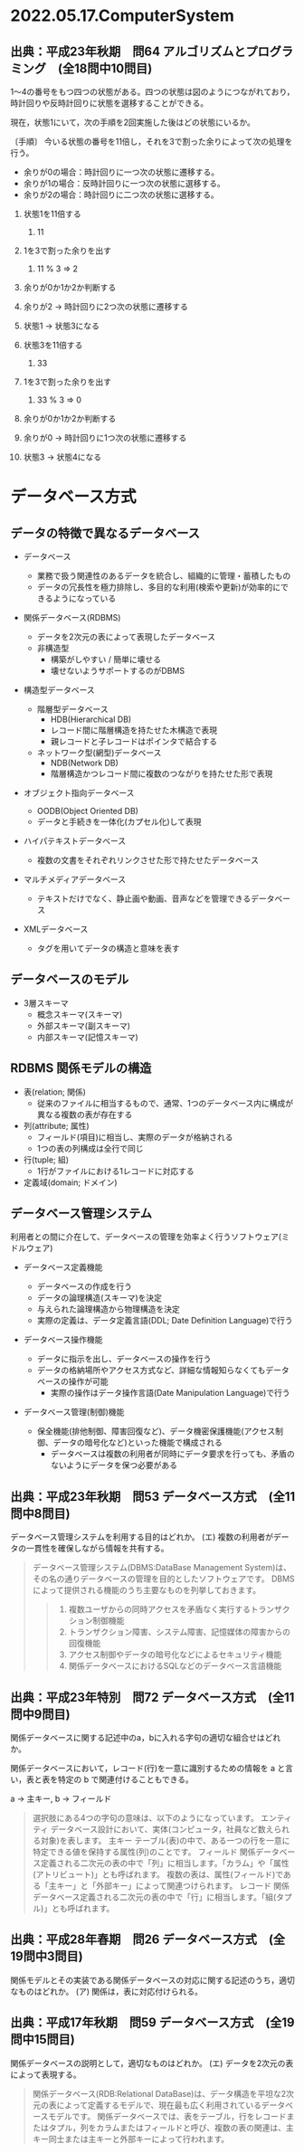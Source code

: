# 2022.05.17.ComputerSystem
## 出典：平成23年秋期　問64 アルゴリズムとプログラミング　(全18問中10問目)
1～4の番号をもつ四つの状態がある。四つの状態は図のようにつながれており，時計回りや反時計回りに状態を選移することができる。

現在，状態1にいて，次の手順を2回実施した後はどの状態にいるか。

〔手順〕
今いる状態の番号を11倍し，それを3で割った余りによって次の処理を行う。
- 余りが0の場合：時計回りに一つ次の状態に遷移する。
- 余りが1の場合：反時計回りに一つ次の状態に選移する。
- 余りが2の場合：時計回りに二つ次の状態に選移する。

1. 状態1を11倍する
   1. 11
2. 1を3で割った余りを出す
   1. 11 % 3 => 2
3. 余りが0か1か2か判断する
  1. 余りが2 -> 時計回りに2つ次の状態に遷移する
  2. 状態1 -> 状態3になる

1. 状態3を11倍する
   1. 33
2. 1を3で割った余りを出す
   1. 33 % 3 => 0
3. 余りが0か1か2か判断する
  1. 余りが0 -> 時計回りに1つ次の状態に遷移する
  2. 状態3 -> 状態4になる

# データベース方式
## データの特徴で異なるデータベース
- データベース
  - 業務で扱う関連性のあるデータを統合し、組織的に管理・蓄積したもの
  - データの冗長性を極力排除し、多目的な利用(検索や更新)が効率的にできるようになっている

- 関係データベース(RDBMS)
  - データを2次元の表によって表現したデータベース
  - 非構造型
    - 構築がしやすい / 簡単に壊せる
    - 壊せないようサポートするのがDBMS

- 構造型データベース
  - 階層型データベース
    - HDB(Hierarchical DB)
    - レコード間に階層構造を持たせた木構造で表現
    - 親レコードと子レコードはポインタで結合する
  - ネットワーク型(網型)データベース
    - NDB(Network DB)
    - 階層構造かつレコード間に複数のつながりを持たせた形で表現

- オブジェクト指向データベース
  - OODB(Object Oriented DB)
  - データと手続きを一体化(カプセル化)して表現

- ハイパテキストデータベース
  - 複数の文書をそれぞれリンクさせた形で持たせたデータベース

- マルチメディアデータベース
  - テキストだけでなく、静止画や動画、音声などを管理できるデータベース

- XMLデータベース
  - タグを用いてデータの構造と意味を表す

## データベースのモデル
- 3層スキーマ
  - 概念スキーマ(スキーマ)
  - 外部スキーマ(副スキーマ)
  - 内部スキーマ(記憶スキーマ)

## RDBMS 関係モデルの構造
- 表(relation; 関係)
  - 従来のファイルに相当するもので、通常、1つのデータベース内に構成が異なる複数の表が存在する
- 列(attribute; 属性)
  - フィールド(項目)に相当し、実際のデータが格納される
  - 1つの表の列構成は全行で同じ
- 行(tuple; 組)
  - 1行がファイルにおける1レコードに対応する
- 定義域(domain; ドメイン)

## データベース管理システム
利用者との間に介在して、データベースの管理を効率よく行うソフトウェア(ミドルウェア)

- データベース定義機能
  - データベースの作成を行う
  - データの論理構造(スキーマ)を決定
  - 与えられた論理構造から物理構造を決定
  - 実際の定義は、データ定義言語(DDL; Date Definition Language)で行う

- データベース操作機能
  - データに指示を出し、データベースの操作を行う
  - データの格納場所やアクセス方式など、詳細な情報知らなくてもデータベースの操作が可能
    - 実際の操作はデータ操作言語(Date Manipulation Language)で行う

- データベース管理(制御)機能
  - 保全機能(排他制御、障害回復など)、データ機密保護機能(アクセス制御、データの暗号化など)といった機能で構成される
    - データベースは複数の利用者が同時にデータ要求を行っても、矛盾のないようにデータを保つ必要がある

## 出典：平成23年秋期　問53 データベース方式　(全11問中8問目)
データベース管理システムを利用する目的はどれか。
(エ) 複数の利用者がデータの一貫性を確保しながら情報を共有する。

> データベース管理システム(DBMS:DataBase Management System)は、その名の通りデータベースの管理を目的としたソフトウェアです。
> DBMSによって提供される機能のうち主要なものを列挙しておきます。
>>1. 複数ユーザからの同時アクセスを矛盾なく実行するトランザクション制御機能
>>2. トランザクション障害、システム障害、記憶媒体の障害からの回復機能
>>3. アクセス制御やデータの暗号化などによるセキュリティ機能
>>4. 関係データベースにおけるSQLなどのデータベース言語機能

## 出典：平成23年特別　問72 データベース方式　(全11問中9問目)
関係データベースに関する記述中のa，bに入れる字句の適切な組合せはどれか。

関係データベースにおいて，レコード(行)を一意に識別するための情報を a と言い，表と表を特定の b で関連付けることもできる。

a -> 主キー, b -> フィールド

>選択肢にある4つの字句の意味は、以下のようになっています。
> エンティティ
>データベース設計において、実体(コンピュータ，社員など数えられる対象)を表します。
>主キー
>テーブル(表)の中で、ある一つの行を一意に特定できる値を保持する属性(列)のことです。
>フィールド
>関係データベース定義される二次元の表の中で「列」に相当します。「カラム」や「属性(アトリビュート)」とも呼ばれます。
>複数の表は、属性(フィールド)である「主キー」と「外部キー」によって関連つけられます。
>レコード
>関係データベース定義される二次元の表の中で「行」に相当します。「組(タプル)」とも呼ばれます。

## 出典：平成28年春期　問26 データベース方式　(全19問中3問目)
関係モデルとその実装である関係データベースの対応に関する記述のうち，適切なものはどれか。
(ア) 関係は，表に対応付けられる。

## 出典：平成17年秋期　問59 データベース方式　(全19問中15問目)


関係データベースの説明として，適切なものはどれか。
(エ) データを2次元の表によって表現する。

> 関係データベース(RDB:Relational DataBase)は、データ構造を平坦な2次元の表によって定義するモデルで、現在最も広く利用されているデータベースモデルです。
> 関係データベースでは、表をテーブル，行をレコードまたはタプル，列をカラムまたはフィールドと呼び、複数の表の関連は、主キー同士または主キーと外部キーによって行われます。
